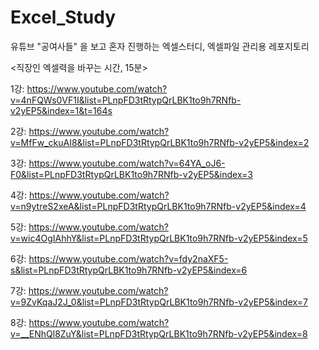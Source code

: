 # Excel_Study

유튜브 "공여사들" 을 보고 혼자 진행하는 엑셀스터디, 엑셀파일 관리용 레포지토리

<직장인 엑셀력을 바꾸는 시간, 15분>

1강: https://www.youtube.com/watch?v=4nFQWs0VF1I&list=PLnpFD3tRtypQrLBK1to9h7RNfb-v2yEP5&index=1&t=164s

2강: https://www.youtube.com/watch?v=MfFw_ckuAI8&list=PLnpFD3tRtypQrLBK1to9h7RNfb-v2yEP5&index=2

3강: https://www.youtube.com/watch?v=64YA_oJ6-F0&list=PLnpFD3tRtypQrLBK1to9h7RNfb-v2yEP5&index=3

4강: https://www.youtube.com/watch?v=n9ytreS2xeA&list=PLnpFD3tRtypQrLBK1to9h7RNfb-v2yEP5&index=4

5강: https://www.youtube.com/watch?v=wic4OgIAhhY&list=PLnpFD3tRtypQrLBK1to9h7RNfb-v2yEP5&index=5

6강: https://www.youtube.com/watch?v=fdy2naXF5-s&list=PLnpFD3tRtypQrLBK1to9h7RNfb-v2yEP5&index=6

7강: https://www.youtube.com/watch?v=9ZvKqaJ2J_0&list=PLnpFD3tRtypQrLBK1to9h7RNfb-v2yEP5&index=7

8강: https://www.youtube.com/watch?v=__ENhQl8ZuY&list=PLnpFD3tRtypQrLBK1to9h7RNfb-v2yEP5&index=8
